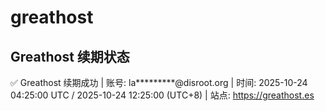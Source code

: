 # greathost

## Greathost 续期状态

<!-- GREATHOST-RENEW-STATUS:START -->
✅ Greathost 续期成功 | 账号: la*********@disroot.org | 时间: 2025-10-24 04:25:00 UTC / 2025-10-24 12:25:00 (UTC+8) | 站点: https://greathost.es
<!-- GREATHOST-RENEW-STATUS:END -->

